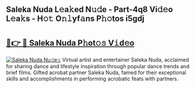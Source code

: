 ## Saleka Nuda L𝚎a𝚔ed N𝚞𝚍e - Part-4q8 Vi𝚍𝚎o L𝚎a𝚔s - H𝚘𝚝 O𝚗𝚕yf𝚊ns P𝚑𝚘tos i5gdj

# <h2><a href="http://kf6bvt.oniu.top/?m=Saleka+Nuda">🔗👉 🔴 Saleka Nuda P𝚑ot𝚘𝚜 V𝚒d𝚎o</a></h2>

[![Saleka Nuda Nu𝚍e𝚜](https://i.imgur.com/0qMVB7G.gif)](http://kf6bvt.oniu.top/?m=Saleka+Nuda)
Virtual artist and entertainer Saleka Nuda, acclaimed for sharing dance and lifestyle inspiration through popular dance trends and brief films. Gifted acrobat partner Saleka Nuda, famed for their exceptional skills and accomplishments in performing acrobatic feats with partners.  
